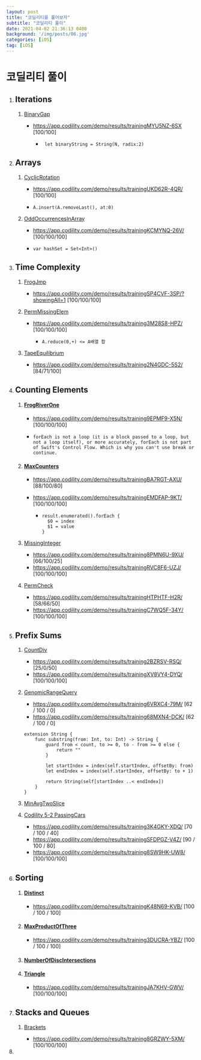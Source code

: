 ```yaml
---
layout: post
title: "코딜리티를 풀어보자"
subtitle: "코딜리티 풀이"
date: 2021-04-02 21:36:13 0400
background: '/img/posts/06.jpg'
categories: [iOS]
tag: [iOS]
---
```


# 코딜리티 풀이

### 

1. ## Iterations
   
   1. [BinaryGap](https://app.codility.com/demo/results/trainingMYU5NZ-6SX/#)
      * https://app.codility.com/demo/results/trainingMYU5NZ-6SX [100/100]
      
        * ```swift4
           let binaryString = String(N, radix:2)
          ```
   
2. ## Arrays

   1. [CyclicRotation](https://app.codility.com/demo/results/trainingUKD62R-4QR/#)
      * https://app.codility.com/demo/results/trainingUKD62R-4QR/ [100/100]
      
      * ```swift4
        A.insert(A.removeLast(), at:0)
        ```
   2. [OddOccurrencesInArray](https://app.codility.com/demo/results/trainingKCMYNQ-26V/#)
      * https://app.codility.com/demo/results/trainingKCMYNQ-26V/ [100/100/100]
      
      * ```swift4
        var hashSet = Set<Int>()
        ```

3. ## Time Complexity

   1. [FrogJmp](https://app.codility.com/demo/results/trainingSP4CVF-3SP/?showingAll=1#)
      * https://app.codility.com/demo/results/trainingSP4CVF-3SP/?showingAll=1 [100/100/100]
   2. [PermMissingElem](https://app.codility.com/demo/results/training3M28S8-HPZ/#)
      
      * https://app.codility.com/demo/results/training3M28S8-HPZ/ [100/100/100]
      
        * ```swift4
          A.reduce(0,+) <= A배열 합
          ```
   3. [TapeEquilibrium](https://app.codility.com/demo/results/training2N4GDC-5S2/#)
      
      * https://app.codility.com/demo/results/training2N4GDC-5S2/ [84/71/100]

4. ## Counting Elements

   1. #### [FrogRiverOne](https://app.codility.com/programmers/lessons/4-counting_elements/frog_river_one/)

      - https://app.codility.com/demo/results/training9EPMF9-X5N/ [100/100/100]

      - ```swift4
        forEach is not a loop (it is a block passed to a loop, but not a loop itself), or more accurately, forEach is not part of Swift's Control Flow. Which is why you can't use break or continue.
        ```

   2. #### [MaxCounters](https://app.codility.com/programmers/lessons/4-counting_elements/max_counters/)

      * https://app.codility.com/demo/results/trainingBA7RGT-AXU/ [88/100/80]

      * https://app.codility.com/demo/results/trainingEMDFAP-9KT/ [100/100/100]

        * ```swift4
          result.enumerated().forEach {
          	$0 = index
          	$1 = value
          }
          ```

   3. [MissingInteger](https://app.codility.com/demo/results/training8PMN6U-9XU/#)

      * https://app.codility.com/demo/results/training8PMN6U-9XU/ [66/100/25]
      * https://app.codility.com/demo/results/trainingRVC8F6-UZJ/ [100/100/100]

   4. [PermCheck](https://app.codility.com/demo/results/trainingHTPHTF-H2R/#)

      * https://app.codility.com/demo/results/trainingHTPHTF-H2R/ [58/66/50]
      * https://app.codility.com/demo/results/trainingC7WQ5F-34Y/ [100/100/100]

5. ## Prefix Sums

   1. [CountDiv](https://app.codility.com/demo/results/training2BZRSV-RSQ/#)

      * https://app.codility.com/demo/results/training2BZRSV-RSQ/ [25/0/50]
      * https://app.codility.com/demo/results/trainingXV8VY4-DYQ/ [100/100/100]
      
   2. [GenomicRangeQuery](https://app.codility.com/demo/results/training6VRXC4-79M/#)

      * https://app.codility.com/demo/results/training6VRXC4-79M/ [62 / 100 / 0]
      * https://app.codility.com/demo/results/training68MXN4-DCK/ [62 / 100 / 0]

      ```swift4
      extension String {
          func substring(from: Int, to: Int) -> String {
              guard from < count, to >= 0, to - from >= 0 else {
                  return ""
              }
              
              let startIndex = index(self.startIndex, offsetBy: from)
              let endIndex = index(self.startIndex, offsetBy: to + 1) 
              
              return String(self[startIndex ..< endIndex])
          }
      }
      ```
      
   3.  [MinAvgTwoSlice](https://app.codility.com/programmers/lessons/5-prefix_sums/min_avg_two_slice/)

   4. [Codility 5-2 PassingCars ](https://tram-devlog.tistory.com/entry/Codility-52-PassingCars)

      * https://app.codility.com/demo/results/training3K4GKY-XDQ/ [70 / 100 / 40]
      * https://app.codility.com/demo/results/trainingSFDPGZ-V4Z/ [90 / 100 / 80]
      * https://app.codility.com/demo/results/training8SW9HK-UW8/ [100/100/100]

6. ## Sorting

   1. #### [Distinct](https://app.codility.com/programmers/lessons/6-sorting/distinct/)

      * https://app.codility.com/demo/results/trainingK48N69-KVB/ [100 / 100 / 100]

   2. #### [MaxProductOfThree](https://app.codility.com/programmers/lessons/6-sorting/max_product_of_three/)

      * https://app.codility.com/demo/results/training3DUCRA-YBZ/ [100 / 100 / 100]

   3. #### [NumberOfDiscIntersections](https://app.codility.com/programmers/lessons/6-sorting/number_of_disc_intersections/)

   4. #### [Triangle](https://app.codility.com/programmers/lessons/6-sorting/triangle/)

      * https://app.codility.com/demo/results/trainingJA7KHV-GWV/ [100/100/100]

7. ## Stacks and Queues

   1. [Brackets](https://app.codility.com/demo/results/training8GRZWY-5XM/#)

      * https://app.codility.com/demo/results/training8GRZWY-5XM/ [100/100/100]

      

8. 



